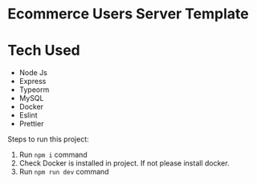 # Ecommerce Users Server Template

# Tech Used

- Node Js
- Express
- Typeorm
- MySQL
- Docker
- Eslint
- Prettier

Steps to run this project:

1. Run `npm i` command
2. Check Docker is installed in project. If not please install docker.
3. Run `npm run dev` command
